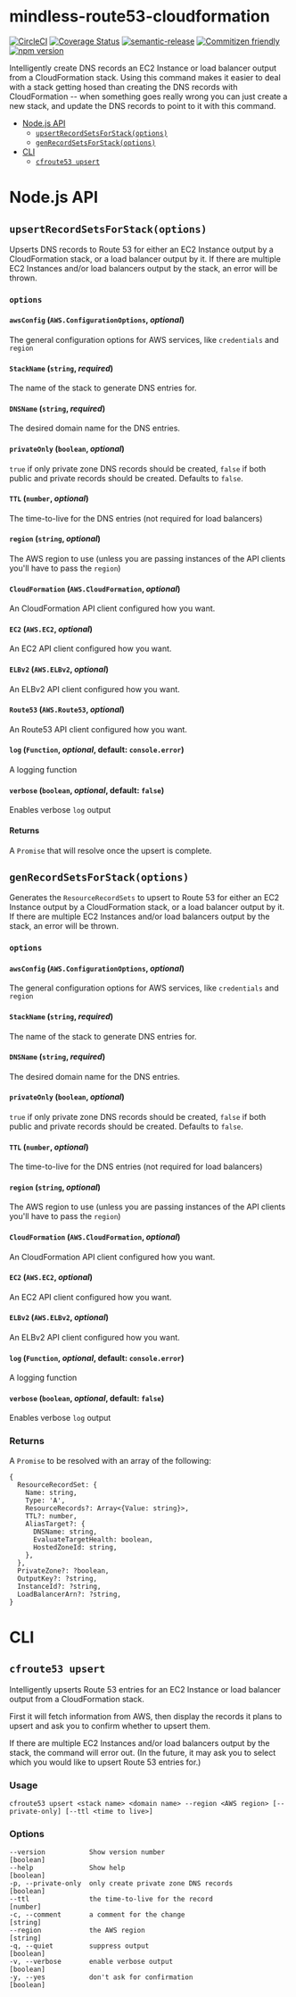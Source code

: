 # mindless-route53-cloudformation

[![CircleCI](https://circleci.com/gh/jcoreio/mindless-route53-cloudformation.svg?style=svg)](https://circleci.com/gh/jcoreio/mindless-route53-cloudformation)
[![Coverage Status](https://codecov.io/gh/jcoreio/mindless-route53-cloudformation/branch/master/graph/badge.svg)](https://codecov.io/gh/jcoreio/mindless-route53-cloudformation)
[![semantic-release](https://img.shields.io/badge/%20%20%F0%9F%93%A6%F0%9F%9A%80-semantic--release-e10079.svg)](https://github.com/semantic-release/semantic-release)
[![Commitizen friendly](https://img.shields.io/badge/commitizen-friendly-brightgreen.svg)](http://commitizen.github.io/cz-cli/)
[![npm version](https://badge.fury.io/js/mindless-route53-cloudformation.svg)](https://badge.fury.io/js/mindless-route53-cloudformation)

Intelligently create DNS records an EC2 Instance or load balancer output from a CloudFormation stack.
Using this command makes it easier to deal with a stack getting hosed than creating the DNS records with CloudFormation -- when something goes really wrong you can just create a new stack, and update the DNS records to point to it with this command.

<!-- toc -->

- [Node.js API](#nodejs-api)
  - [`upsertRecordSetsForStack(options)`](#upsertrecordsetsforstackoptions)
  - [`genRecordSetsForStack(options)`](#genrecordsetsforstackoptions)
- [CLI](#cli)
  - [`cfroute53 upsert`](#cfroute53-upsert)

<!-- tocstop -->

# Node.js API

## `upsertRecordSetsForStack(options)`

Upserts DNS records to Route 53 for either an
EC2 Instance output by a CloudFormation stack, or a load balancer output by it.
If there are multiple EC2 Instances and/or load balancers output by the stack,
an error will be thrown.

### `options`

#### `awsConfig` (`AWS.ConfigurationOptions`, _optional_)

The general configuration options for AWS services, like `credentials` and `region`

#### `StackName` (`string`, _required_)

The name of the stack to generate DNS entries for.

#### `DNSName` (`string`, _required_)

The desired domain name for the DNS entries.

#### `privateOnly` (`boolean`, _optional_)

`true` if only private zone DNS records should be created, `false` if both public and private
records should be created. Defaults to `false`.

#### `TTL` (`number`, _optional_)

The time-to-live for the DNS entries (not required for load balancers)

#### `region` (`string`, _optional_)

The AWS region to use (unless you are passing instances of the API clients you'll have to pass the `region`)

#### `CloudFormation` (`AWS.CloudFormation`, _optional_)

An CloudFormation API client configured how you want.

#### `EC2` (`AWS.EC2`, _optional_)

An EC2 API client configured how you want.

#### `ELBv2` (`AWS.ELBv2`, _optional_)

An ELBv2 API client configured how you want.

#### `Route53` (`AWS.Route53`, _optional_)

An Route53 API client configured how you want.

#### `log` (`Function`, _optional_, default: `console.error`)

A logging function

#### `verbose` (`boolean`, _optional_, default: `false`)

Enables verbose `log` output

#### Returns

A `Promise` that will resolve once the upsert is complete.

## `genRecordSetsForStack(options)`

Generates the `ResourceRecordSets` to upsert to Route 53 for either an
EC2 Instance output by a CloudFormation stack, or a load balancer output by it.
If there are multiple EC2 Instances and/or load balancers output by the stack,
an error will be thrown.

### `options`

#### `awsConfig` (`AWS.ConfigurationOptions`, _optional_)

The general configuration options for AWS services, like `credentials` and `region`

#### `StackName` (`string`, _required_)

The name of the stack to generate DNS entries for.

#### `DNSName` (`string`, _required_)

The desired domain name for the DNS entries.

#### `privateOnly` (`boolean`, _optional_)

`true` if only private zone DNS records should be created, `false` if both public and private
records should be created. Defaults to `false`.

#### `TTL` (`number`, _optional_)

The time-to-live for the DNS entries (not required for load balancers)

#### `region` (`string`, _optional_)

The AWS region to use (unless you are passing instances of the API clients you'll have to pass the `region`)

#### `CloudFormation` (`AWS.CloudFormation`, _optional_)

An CloudFormation API client configured how you want.

#### `EC2` (`AWS.EC2`, _optional_)

An EC2 API client configured how you want.

#### `ELBv2` (`AWS.ELBv2`, _optional_)

An ELBv2 API client configured how you want.

#### `log` (`Function`, _optional_, default: `console.error`)

A logging function

#### `verbose` (`boolean`, _optional_, default: `false`)

Enables verbose `log` output

### Returns

A `Promise` to be resolved with an array of the following:

```
{
  ResourceRecordSet: {
    Name: string,
    Type: 'A',
    ResourceRecords?: Array<{Value: string}>,
    TTL?: number,
    AliasTarget?: {
      DNSName: string,
      EvaluateTargetHealth: boolean,
      HostedZoneId: string,
    },
  },
  PrivateZone?: ?boolean,
  OutputKey?: ?string,
  InstanceId?: ?string,
  LoadBalancerArn?: ?string,
}
```

# CLI

## `cfroute53 upsert`

Intelligently upserts Route 53 entries for an EC2 Instance or load balancer output from a CloudFormation stack.

First it will fetch information from AWS, then display the records it plans to upsert and ask you to confirm whether to upsert them.

If there are multiple EC2 Instances and/or load balancers output by the stack, the command will error out. (In the future, it may ask you to select which you would like to upsert Route 53 entries for.)

### Usage

```
cfroute53 upsert <stack name> <domain name> --region <AWS region> [--private-only] [--ttl <time to live>]
```

### Options

```
--version           Show version number                              [boolean]
--help              Show help                                        [boolean]
-p, --private-only  only create private zone DNS records             [boolean]
--ttl               the time-to-live for the record                   [number]
-c, --comment       a comment for the change                          [string]
--region            the AWS region                                    [string]
-q, --quiet         suppress output                                  [boolean]
-v, --verbose       enable verbose output                            [boolean]
-y, --yes           don't ask for confirmation                       [boolean]
```
